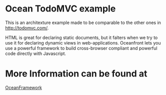 Ocean TodoMVC example
===

This is an architexture example made to be comparable to the other ones in http://todomvc.com/.

HTML is great for declaring static documents, but it falters when we try to use it for declaring dynamic views in web-applications. Oceanfront lets you use a powerful framework to build cross-browser compliant and powerful code directly with Javascript. 


More Information can be found at
==
[OceanFramework](http://www.oceanframework.net)

